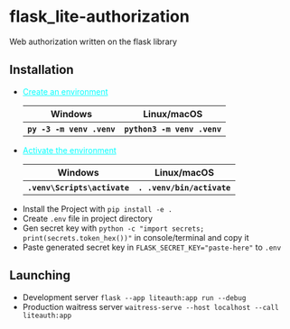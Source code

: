 <h1>flask_lite-authorization</h1>
<p>Web authorization written on the flask library</p>
<h2>Installation</h2>
<ul>
    <li>
        <table>
        <p><a href="https://flask.palletsprojects.com/en/2.3.x/installation/#create-an-environment" style="color:cyan;">Create an environment</a></p>
            <tr>
                <th>Windows</th>
                <th>Linux/macOS</th>
            </tr>
            <tr>
                <th><code>py -3 -m venv .venv</code></th>
                <th><code>python3 -m venv .venv</code></th>
            </tr>
        </table>
    </li>
    <li>
        <table>
            <p><a href="https://flask.palletsprojects.com/en/2.3.x/installation/#activate-the-environment" style="color:cyan;">Activate the environment</a></p>
            <tr>
                <th>Windows</th>
                <th>Linux/macOS</th>
            </tr>
            <tr>
                <th><code>.venv\Scripts\activate</code></th>
                <th><code>. .venv/bin/activate</code></th>
            </tr>
        </table>
    </li>
    <li>Install the Project with <code>pip install -e .</code></li>
    <li>Create <code>.env</code> file in project directory</li>
    <li>Gen secret key with <code>python -c "import secrets; print(secrets.token_hex())"</code> in console/terminal and copy it</li>
    <li>Paste generated secret key in <code>FLASK_SECRET_KEY="paste-here"</code> to <code>.env</code></li>
</ul>
<h2>Launching</h2>
<ul>
    <li>Development server <code>flask --app liteauth:app run --debug</code></li>
    <li>Production waitress server <code>waitress-serve --host localhost --call liteauth:app</code></li>
</ul>
